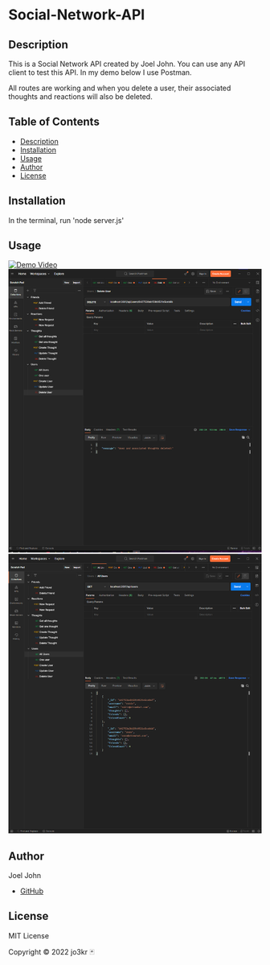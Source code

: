 # Social-Network-API

## Description
This is a Social Network API created by Joel John. You can use any API client to test this API. In my demo below I use Postman.

All routes are working and when you delete a user, their associated thoughts and reactions will also be deleted.

## Table of Contents
- [Description](#description)
- [Installation](#installation)
- [Usage](#usage)
- [Author](#author)
- [License](#license)

## Installation
In the terminal, run 'node server.js'
## Usage
[![Demo Video](https://img.youtube.com/vi/_Z6YfcLGfJg/hqdefault.jpg)](https://www.youtube.com/watch?v=_Z6YfcLGfJg)
![example showing user deleted](assets/sonetapi1.png)
![example showing other users](assets/sonetapi2.png)
## Author
Joel John
- [GitHub](https://github.com/jo3kr)

## License
 MIT License

Copyright &copy; 2022 jo3kr &#127183;